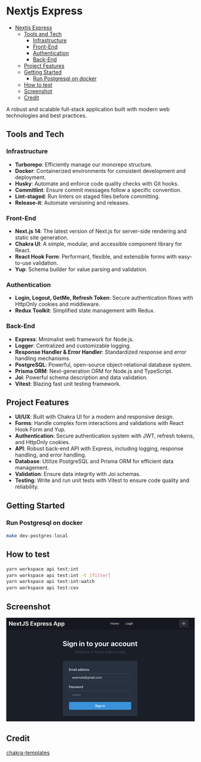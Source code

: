 # Nextjs Express

<!--toc:start-->

- [Nextjs Express](#nextjs-express)
  - [Tools and Tech](#tools-and-tech)
    - [Infrastructure](#infrastructure)
    - [Front-End](#front-end)
    - [Authentication](#authentication)
    - [Back-End](#back-end)
  - [Project Features](#project-features)
  - [Getting Started](#getting-started)
    - [Run Postgresql on docker](#run-postgresql-on-docker)
  - [How to test](#how-to-test)
  - [Screenshot](#screenshot)
  - [Credit](#credit)
  <!--toc:end-->

A robust and scalable full-stack application built with modern web technologies and best practices.

## Tools and Tech

### Infrastructure

- **Turborepo**: Efficiently manage our monorepo structure.
- **Docker**: Containerized environments for consistent development and deployment.
- **Husky**: Automate and enforce code quality checks with Git hooks.
- **Commitlint**: Ensure commit messages follow a specific convention.
- **Lint-staged**: Run linters on staged files before committing.
- **Release-it**: Automate versioning and releases.

### Front-End

- **Next.js 14**: The latest version of Next.js for server-side rendering and static site generation.
- **Chakra UI**: A simple, modular, and accessible component library for React.
- **React Hook Form**: Performant, flexible, and extensible forms with easy-to-use validation.
- **Yup**: Schema builder for value parsing and validation.

### Authentication

- **Login, Logout, GetMe, Refresh Token**: Secure authentication flows with HttpOnly cookies and middleware.
- **Redux Toolkit**: Simplified state management with Redux.

### Back-End

- **Express**: Minimalist web framework for Node.js.
- **Logger**: Centralized and customizable logging.
- **Response Handler & Error Handler**: Standardized response and error handling mechanisms.
- **PostgreSQL**: Powerful, open-source object-relational database system.
- **Prisma ORM**: Next-generation ORM for Node.js and TypeScript.
- **Joi**: Powerful schema description and data validation.
- **Vitest**: Blazing fast unit testing framework.

## Project Features

- **UI/UX**: Built with Chakra UI for a modern and responsive design.
- **Forms**: Handle complex form interactions and validations with React Hook Form and Yup.
- **Authentication**: Secure authentication system with JWT, refresh tokens, and HttpOnly cookies.
- **API**: Robust back-end API with Express, including logging, response handling, and error handling.
- **Database**: Utilize PostgreSQL and Prisma ORM for efficient data management.
- **Validation**: Ensure data integrity with Joi schemas.
- **Testing**: Write and run unit tests with Vitest to ensure code quality and reliability.

## Getting Started

### Run Postgresql on docker

```bash
make dev-postgres-local
```

## How to test

```bash
yarn workspace api test:int
yarn workspace api test:int -t [filter]
yarn workspace api test:int:watch
yarn workspace api test:cov
```

## Screenshot

![Alt text](doc/images/screenshot_1.png)

## Credit

[chakra-templates](https://chakra-templates.vercel.app/)
